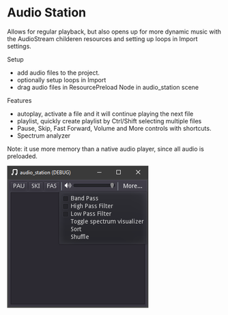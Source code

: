 # Audio Station
Allows for regular playback, but also opens up for more dynamic music with the AudioStream childeren resources and setting up loops in Import settings. 

Setup
* add audio files to the project.
* optionally setup loops in Import
* drag audio files in ResourcePreload Node in audio_station scene

Features
* autoplay, activate a file and it will continue playing the next file
* playlist, quickly create playlist by Ctrl/Shift selecting multiple files
* Pause, Skip, Fast Forward, Volume and More controls with shortcuts.
* Spectrum analyzer

Note: it use more memory than a native audio player, since all audio is preloaded.

![screenshot](Screenshot%202022-03-09%20160057.png)
